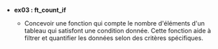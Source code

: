 - **ex03 : ft_count_if**

  - Concevoir une fonction qui compte le nombre d'éléments d'un tableau qui satisfont une condition donnée. Cette fonction aide à filtrer et quantifier les données selon des critères spécifiques.
